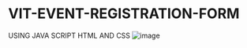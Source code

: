 # VIT-EVENT-REGISTRATION-FORM
USING JAVA SCRIPT HTML AND CSS
![image](https://github.com/user-attachments/assets/29c1fad7-49f9-4edd-b3b8-1d853d74d6b6)
